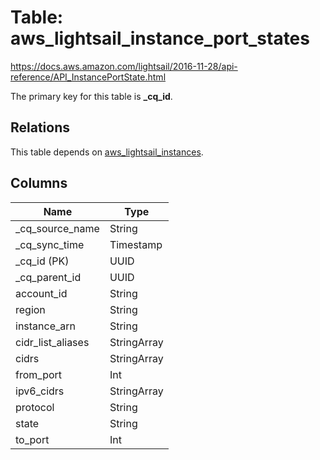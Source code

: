 # Table: aws_lightsail_instance_port_states

https://docs.aws.amazon.com/lightsail/2016-11-28/api-reference/API_InstancePortState.html

The primary key for this table is **_cq_id**.

## Relations
This table depends on [aws_lightsail_instances](aws_lightsail_instances.md).


## Columns
| Name          | Type          |
| ------------- | ------------- |
|_cq_source_name|String|
|_cq_sync_time|Timestamp|
|_cq_id (PK)|UUID|
|_cq_parent_id|UUID|
|account_id|String|
|region|String|
|instance_arn|String|
|cidr_list_aliases|StringArray|
|cidrs|StringArray|
|from_port|Int|
|ipv6_cidrs|StringArray|
|protocol|String|
|state|String|
|to_port|Int|